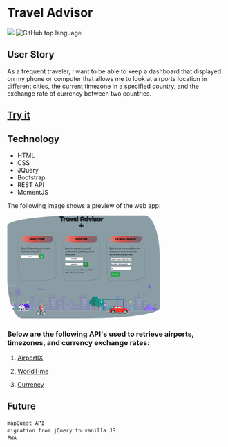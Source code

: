 # Travel Advisor

![](https://img.shields.io/badge/JavaScript-JS-blue)
![GitHub top language](https://img.shields.io/github/languages/top/lfernandez79/travelAdvisor?color=yellow&label=jQuery&logo=jquery)

## User Story
As a frequent traveler, I want to be able to keep a dashboard that displayed on my phone or computer that allows me to look at airports location in different cities, the current timezone in a specified country, and the exchange rate of currency between two countries.

## [Try it](https://lfernandez79.github.io/travelAdvisor/)


## Technology
- HTML
- CSS
- JQuery 
- Bootstrap
- REST API
- MomentJS

The following image shows a preview of the web app:

<img src="airPlane/travelAdvisor.png" style="border-radius: 50% 10% / 10% 40%" width="70%">

### Below are the following API's used to retrieve airports, timezones, and currency exchange rates:

1. [AirportIX](https://rapidapi.com/neelers/api/airportix?endpoint=apiendpoint_5511f8b7-48cc-403f-b380-96e51d636282) 

2. [WorldTime](https://rapidapi.com/brianiswu/api/world-time2)

3. [Currency](https://rapidapi.com/natkapral/api/currency-converter5)

## Future
```sh
mapQuest API
migration from jQuery to vanilla JS
PWA
```